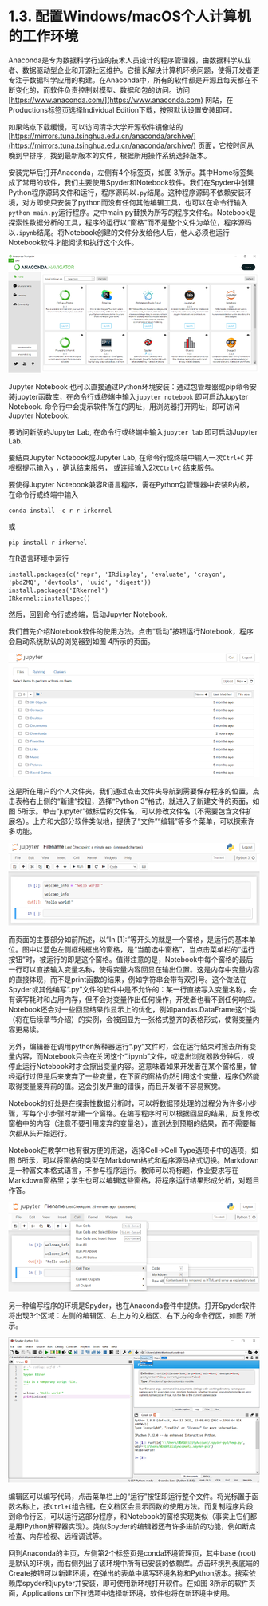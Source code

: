 # 1.3. 配置Windows/macOS个人计算机的工作环境

Anaconda是专为数据科学行业的技术人员设计的程序管理器，由数据科学从业者、数据驱动型企业和开源社区维护。它擅长解决计算机环境问题，使得开发者更专注于数据科学应用的构建。在Anaconda中，所有的软件都是开源且每天都在不断变化的，而软件负责控制对模型、数据和包的访问。访问 [https://www.anaconda.com/](https://www.anaconda.com) 网站，在Productions标签页选择Individual Edition下载，按照默认设置安装即可。

如果站点下载缓慢，可以访问清华大学开源软件镜像站的[https://mirrors.tuna.tsinghua.edu.cn/anaconda/archive/](https://mirrors.tuna.tsinghua.edu.cn/anaconda/archive/) 页面，它按时间从晚到早排序，找到最新版本的文件，根据所用操作系统选择版本。

安装完毕后打开Anaconda，左侧有4个标签页，如图 3所示。其中Home标签集成了常用的软件，我们主要使用Spyder和Notebook软件。我们在Spyder中创建Python程序源码文件和运行，程序源码以`.py`结尾。这种程序源码不依赖安装环境，对方即使只安装了python而没有任何其他编辑工具，也可以在命令行输入`python main.py`运行程序。之中main.py替换为所写的程序文件名。Notebook是探索性数据分析的工具，程序的运行以“窗格”而不是整个文件为单位，程序源码以`.ipynb`结尾。将Notebook创建的文件分发给他人后，他人必须也运行Notebook软件才能阅读和执行这个文件。

![图 3 Anaconda软件页](../.gitbook/assets/image.png)

Jupyter Notebook 也可以直接通过Python环境安装：通过包管理器或pip命令安装jupyter函数库，在命令行或终端中输入`jupyter notebook` 即可启动Jupyter Notebook. 命令行中会提示软件所在的网址，用浏览器打开网址，即可访问Jupyter Notebook.

要访问新版的Jupyter Lab, 在命令行或终端中输入`jupyter lab` 即可启动Jupyter Lab.

要结束Jupyter Notebook或Jupyter Lab, 在命令行或终端中输入一次`Ctrl+C` 并根据提示输入`y` ，确认结束服务， 或连续输入2次`Ctrl+C` 结束服务。

要使得Jupyter Notebook兼容R语言程序，需在Python包管理器中安装R内核，在命令行或终端中输入

```
conda install -c r r-irkernel
```

或

```
pip install r-irkernel
```

在R语言环境中运行

```
install.packages(c('repr', 'IRdisplay', 'evaluate', 'crayon', 'pbdZMQ', 'devtools', 'uuid', 'digest'))
install.packages('IRkernel')
IRkernel::installspec()
```

然后，回到命令行或终端，启动Jupyter Notebook.

我们首先介绍Notebook软件的使用方法。点击“启动”按钮运行Notebook，程序会启动系统默认的浏览器到如图 4所示的页面。

![图 4 Notebook软件文件页](<../.gitbook/assets/image (5).png>)

这是所在用户的个人文件夹，我们通过点击文件夹导航到需要保存程序的位置，点击表格右上侧的“新建”按钮，选择“Python 3”格式，就进入了新建文件的页面，如图 5所示。单击“jupyter”徽标后的文件名，可以修改文件名（不需要包含文件扩展名）。上方和大部分软件类似地，提供了“文件”“编辑”等多个菜单，可以探索许多功能。

![图 5 Notebook软件程序页](<../.gitbook/assets/image (1).png>)

而页面的主要部分如前所述，以“In \[1]:”等开头的就是一个窗格，是运行的基本单位。图中以蓝色左侧框线框出的窗格，是“当前选中窗格”，当点击菜单栏的“运行按钮”时，被运行的即是这个窗格。值得注意的是，Notebook中每个窗格的最后一行可以直接输入变量名称，使得变量内容回显在输出位置。这是内存中变量内容的直接体现，而不是print函数的结果，例如字符串会带有双引号。这个做法在Spyder或其他编写“.py”文件的软件中是不允许的：某一行直接写入变量名称，会有读写耗时和占用内存，但不会对变量作出任何操作，开发者也看不到任何响应。Notebook还会对一些回显结果作显示上的优化，例如pandas.DataFrame这个类（将在后续章节介绍）的实例，会被回显为一张格式整齐的表格形式，使得变量内容更易读。

另外，编辑器在调用python解释器运行“.py”文件时，会在运行结束时擦去所有变量内容，而Notebook只会在关闭这个“.ipynb”文件，或退出浏览器数分钟后，或停止运行Notebook时才会擦出变量内容。这意味着如果开发者在某个窗格里，曾经运行过但是后来废弃了一些变量，在下面的窗格仍然引用这个变量，程序仍然能取得变量废弃前的值。这会引发严重的错误，而且开发者不容易察觉。

Notebook的好处是在探索性数据分析时，可以将数据预处理的过程分为许多小步骤，写每个小步骤时新建一个窗格。在编写程序时可以根据回显的结果，反复修改窗格中的内容（注意不要引用废弃的变量名），直到达到预期的结果，而不需要每次都从头开始运行。

Notebook在教学中也有很方便的用途，选择Cell->Cell Type选项卡中的选项，如图 6所示，可以将窗格的类型在Markdown格式和程序源码格式切换。Markdown是一种富文本格式语言，不参与程序运行。教师可以将标题，作业要求写在Markdown窗格里；学生也可以编辑这些窗格，将程序运行结果形成分析，对题目作答。

![图 6 修改Notebook文件的窗格类型](<../.gitbook/assets/image (4).png>)

另一种编写程序的环境是Spyder，也在Anaconda套件中提供。打开Spyder软件将出现3个区域：左侧的编辑区、右上方的文档区、右下方的命令行区，如图 7所示。

![图 7 Spyder软件页面](<../.gitbook/assets/image (3).png>)

编辑区可以编写代码，点击菜单栏上的“运行”按钮即运行整个文件。将光标置于函数名称上，按`Ctrl+I`组合键，在文档区会显示函数的使用方法。而复制程序片段到命令行区，可以运行这部分程序，和Notebook的窗格实现类似（事实上它们都是用IPython解释器实现）。类似Spyder的编辑器还有许多进阶的功能，例如断点检查、内存检视、远程调试等。

回到Anaconda的主页，左侧第2个标签页是conda环境管理页，其中base (root) 是默认的环境，而右侧列出了该环境中所有已安装的依赖库。点击环境列表底端的Create按钮可以新建环境，在弹出的表单中填写环境名称和Python版本。搜索依赖库spyder和jupyter并安装，即可使用新环境打开软件。在如图 3所示的软件页面，Applications on下拉选项中选择新环境，软件也将在新环境中使用。
